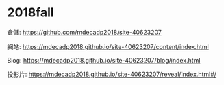 # 2018fall

倉儲: https://github.com/mdecadp2018/site-40623207

網站: https://mdecadp2018.github.io/site-40623207/content/index.html

Blog: https://mdecadp2018.github.io/site-40623207/blog/index.html

投影片: https://mdecadp2018.github.io/site-40623207/reveal/index.html#/
